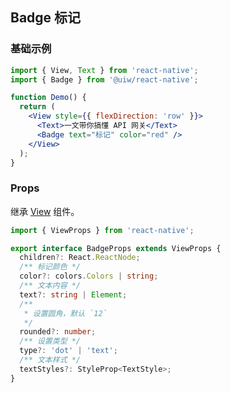 Badge 标记
---

### 基础示例

```jsx
import { View, Text } from 'react-native';
import { Badge } from '@uiw/react-native';

function Demo() {
  return (
    <View style={{ flexDirection: 'row' }}>
      <Text>一文带你搞懂 API 网关</Text>
      <Badge text="标记" color="red" />
    </View>
  );
}
```

### Props

继承 [View](https://facebook.github.io/react-native/docs/view#props) 组件。

```ts
import { ViewProps } from 'react-native';

export interface BadgeProps extends ViewProps {
  children?: React.ReactNode;
  /** 标记颜色 */
  color?: colors.Colors | string;
  /** 文本内容 */
  text?: string | Element;
  /**
   * 设置圆角，默认 `12`
   */
  rounded?: number;
  /** 设置类型 */
  type?: 'dot' | 'text';
  /** 文本样式 */
  textStyles?: StyleProp<TextStyle>;
}
```